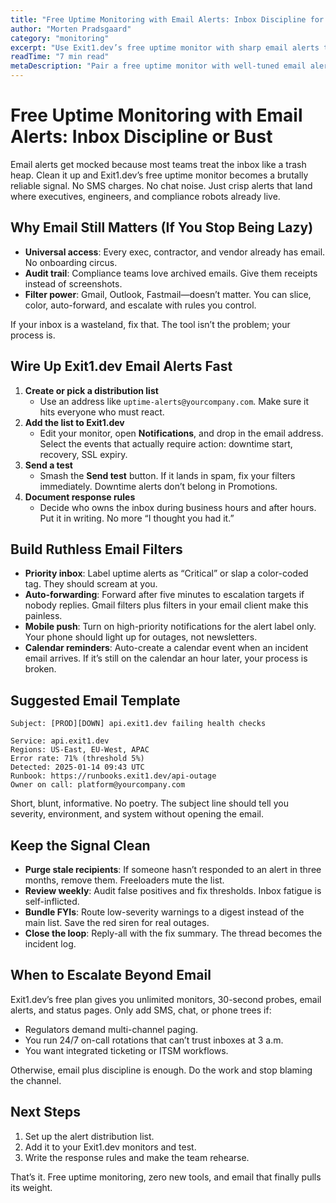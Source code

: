 ```yaml
---
title: "Free Uptime Monitoring with Email Alerts: Inbox Discipline for Real Incidents"
author: "Morten Pradsgaard"
category: "monitoring"
excerpt: "Use Exit1.dev’s free uptime monitor with sharp email alerts that cut through the noise."
readTime: "7 min read"
metaDescription: "Pair a free uptime monitor with well-tuned email alerts, filters, and escalation tactics to catch outages fast without paying a cent."
---
```


# Free Uptime Monitoring with Email Alerts: Inbox Discipline or Bust

Email alerts get mocked because most teams treat the inbox like a trash heap. Clean it up and Exit1.dev’s free uptime monitor becomes a brutally reliable signal. No SMS charges. No chat noise. Just crisp alerts that land where executives, engineers, and compliance robots already live.

## Why Email Still Matters (If You Stop Being Lazy)

- **Universal access**: Every exec, contractor, and vendor already has email. No onboarding circus.
- **Audit trail**: Compliance teams love archived emails. Give them receipts instead of screenshots.
- **Filter power**: Gmail, Outlook, Fastmail—doesn’t matter. You can slice, color, auto-forward, and escalate with rules you control.

If your inbox is a wasteland, fix that. The tool isn’t the problem; your process is.

## Wire Up Exit1.dev Email Alerts Fast

1. **Create or pick a distribution list**
   - Use an address like `uptime-alerts@yourcompany.com`. Make sure it hits everyone who must react.
2. **Add the list to Exit1.dev**
   - Edit your monitor, open **Notifications**, and drop in the email address. Select the events that actually require action: downtime start, recovery, SSL expiry.
3. **Send a test**
   - Smash the **Send test** button. If it lands in spam, fix your filters immediately. Downtime alerts don’t belong in Promotions.
4. **Document response rules**
   - Decide who owns the inbox during business hours and after hours. Put it in writing. No more “I thought you had it.”

## Build Ruthless Email Filters

- **Priority inbox**: Label uptime alerts as “Critical” or slap a color-coded tag. They should scream at you.
- **Auto-forwarding**: Forward after five minutes to escalation targets if nobody replies. Gmail filters plus filters in your email client make this painless.
- **Mobile push**: Turn on high-priority notifications for the alert label only. Your phone should light up for outages, not newsletters.
- **Calendar reminders**: Auto-create a calendar event when an incident email arrives. If it’s still on the calendar an hour later, your process is broken.

## Suggested Email Template

```
Subject: [PROD][DOWN] api.exit1.dev failing health checks

Service: api.exit1.dev
Regions: US-East, EU-West, APAC
Error rate: 71% (threshold 5%)
Detected: 2025-01-14 09:43 UTC
Runbook: https://runbooks.exit1.dev/api-outage
Owner on call: platform@yourcompany.com
```

Short, blunt, informative. No poetry. The subject line should tell you severity, environment, and system without opening the email.

## Keep the Signal Clean

- **Purge stale recipients**: If someone hasn’t responded to an alert in three months, remove them. Freeloaders mute the list.
- **Review weekly**: Audit false positives and fix thresholds. Inbox fatigue is self-inflicted.
- **Bundle FYIs**: Route low-severity warnings to a digest instead of the main list. Save the red siren for real outages.
- **Close the loop**: Reply-all with the fix summary. The thread becomes the incident log.

## When to Escalate Beyond Email

Exit1.dev’s free plan gives you unlimited monitors, 30-second probes, email alerts, and status pages. Only add SMS, chat, or phone trees if:

- Regulators demand multi-channel paging.
- You run 24/7 on-call rotations that can’t trust inboxes at 3 a.m.
- You want integrated ticketing or ITSM workflows.

Otherwise, email plus discipline is enough. Do the work and stop blaming the channel.

## Next Steps

1. Set up the alert distribution list.
2. Add it to your Exit1.dev monitors and test.
3. Write the response rules and make the team rehearse.

That’s it. Free uptime monitoring, zero new tools, and email that finally pulls its weight.

